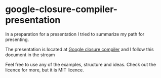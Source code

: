 # google-closure-compiler-presentation
In a preparation for a presentation I tried to summarize my path for presenting.

The presentation is located at [Google closure compiler](gcc_presentation.md) and I follow this document in the stream

Feel free to use any of the examples, structure and ideas. Check out the licence for more, but it is MIT licence. 
